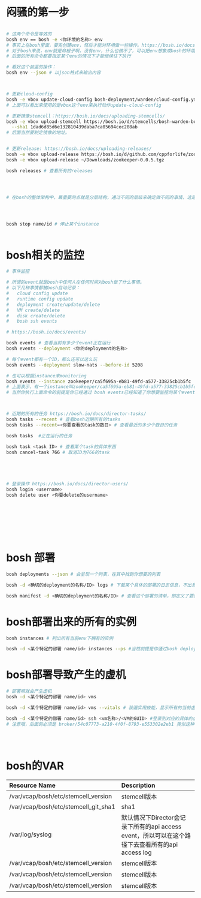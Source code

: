 # 闷骚的第一步
```sh

# 这两个命令是等效的
bosh env == bosh -e <你环境的名称> env
# 事实上在bosh里面，要先创建env，然后才能对环境做一些操作。https://bosh.io/docs/quick-start/#prerequisites
# 对于bosh来说，env就是命根子啊，没有env，什么也做不了，可以把env想象成bosh的环境实例
# 后面的所有命令都要指定某个env的情况下才能继续往下执行

# 看好这个装逼的操作：
bosh env --json # 以json格式来输出内容



# 更新cloud-config
bosh -e vbox update-cloud-config bosh-deployment/warden/cloud-config.yml
# 上面可以看出来使用的是vbox这个env来执行动作update-cloud-config

# 更新镜像stemcell：https://bosh.io/docs/uploading-stemcells/
bosh -e vbox upload-stemcell https://bosh.io/d/stemcells/bosh-warden-boshlite-ubuntu-trusty-go_agent?v=3468.17 \
  --sha1 1dad6d85d6e132810439daba7ca05694cec208ab
# 后面当然要制定镜像的地址。


# 更新release: https://bosh.io/docs/uploading-releases/
bosh -e vbox upload-release https://bosh.io/d/github.com/cppforlife/zookeeper-release?v=0.0.5 --sha1 65a07b7526f108b0863d76aada7fc29e2c9e2095
bosh -e vbox upload-release ~/Downloads/zookeeper-0.0.5.tgz

bosh releases # 查看所有的releases




# 在bosh的整体架构中，最重要的点就是分层结构，通过不同的层级来确定做不同的事情，这是一个可以借鉴的思想。比如cloud config与deployment的递进关系。




bosh stop name/id # 停止某个instance



```

# bosh相关的监控
```sh
# 事件监控

# 所谓的event就是bosh中任何人在任何时间对bosh做了什么事情。
# 以下几种事情都被bosh自动记录：
#   cloud config update
#   runtime config update
#   deployment create/update/delete
#   VM create/delete
#   disk create/delete
#   bosh ssh events

# https://bosh.io/docs/events/

bosh events # 查看当前有多少个event正在运行
bosh events --deployment <你的deployment的名称>

# 每个event都有一个ID，那么还可以这么玩
bosh events --deployment slow-nats --before-id 5208

# 也可以根据instance来monitoring
bosh events --instance zookeeper/ca5f695a-eb81-49fd-a577-33825cb1b5fc
# 上面表示，有一个instance叫zookeeper/ca5f695a-eb81-49fd-a577-33825cb1b5fc
# 当然你执行上面命令的前提是你已经通过 bosh events已经知道了你想要监控的某个event，然后你精确的狙击该event



# 近期的所有的任务 https://bosh.io/docs/director-tasks/
bosh tasks --recent # 查看bosh近期所有的tasks
bosh tasks --recent=<你要查看的task的数目> # 查看最近的多少个数目的任务

bosh tasks  #正在运行的任务

bosh task <task ID> # 查看某个task的具体东西
bosh cancel-task 766 # 取消ID为766的task





# 登录操作 https://bosh.io/docs/director-users/
bosh login <username>
bosh delete user <你要delete的username>









```


# bosh 部署
```sh
bosh deployments --json # 会呈现一个列表，在其中找到你想要的列表

bosh -d <确切的deployment的名称/ID> logs # 下载某个具体的部署的日志信息，不出意外系统会将日志自动下载到本地

bosh manifest -d <确切的deployment的名称/ID> # 查看这个部署的清单，即定义了要部署哪些东西


```




# bosh部署出来的所有的实例
```sh
bosh instances # 列出所有当前env下拥有的实例

bosh -d <某个特定的部署 name/id> instances --ps #当然前提是你通过bosh deployments --json获取到了你要的deployment

```


# bosh部署导致产生的虚机
```sh
# 部署嘛就会产生虚机
bosh -d <某个特定的部署 name/id> vms

bosh -d <某个特定的部署 name/id> vms --vitals # 装逼实用技能，显示所有的当前虚机的各种指标

bosh -d <某个特定的部署 name/id> ssh <vm名称>/<VM的GUID> #登录到对应的具体的虚机上
# 注意哦，后面的必须是 broker/54c07773-a210-4f0f-8793-e553302e2eb1 类似这种





```


# bosh的VAR

| Resource Name | Description |
|:---|:---|
| /var/vcap/bosh/etc/stemcell_version | stemcell版本 |
| /var/vcap/bosh/etc/stemcell_git_sha1 | sha1 |
| /var/log/syslog | 默认情况下Director会记录下所有的api access event，所以可以在这个路径下去查看所有的api access log |
| /var/vcap/bosh/etc/stemcell_version | stemcell版本 |
| /var/vcap/bosh/etc/stemcell_version | stemcell版本 |
| /var/vcap/bosh/etc/stemcell_version | stemcell版本 |

